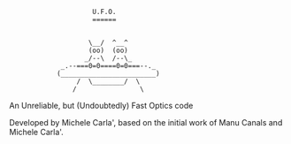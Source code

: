                          U.F.O.
                         ======


                        \__/  ^__^
                        (oo)  (oo)
                       _/--\  /--\_
                 _.--===0=0====0=0===--._
                (________________________)
                     /  \________/  \
                    /                \



An Unreliable, but (Undoubtedly) Fast Optics code

Developed by Michele Carla',
based on the initial work of Manu Canals and Michele Carla'.

